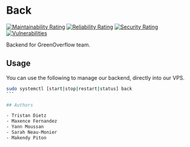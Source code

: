 # Back

[![Maintainability Rating](http://146.59.196.32:9000/api/project_badges/measure?project=Back&metric=sqale_rating)](http://146.59.196.32:9000/dashboard?id=Back) [![Reliability Rating](http://146.59.196.32:9000/api/project_badges/measure?project=Back&metric=reliability_rating)](http://146.59.196.32:9000/dashboard?id=Back) [![Security Rating](http://146.59.196.32:9000/api/project_badges/measure?project=Back&metric=security_rating)](http://146.59.196.32:9000/dashboard?id=Back) [![Vulnerabilities](http://146.59.196.32:9000/api/project_badges/measure?project=Back&metric=vulnerabilities)](http://146.59.196.32:9000/dashboard?id=Back)

Backend for GreenOverflow team.

## Usage

You can use the following to manage our backend, directly into our VPS.

````sh
sudo systemctl [start|stop|restart|status] back
```

## Authors

- Tristan Dietz
- Maxence Fernandez
- Yann Moussan
- Sarah Neau-Monier
- Makendy Piton
